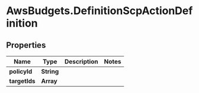 # AwsBudgets.DefinitionScpActionDefinition

## Properties

Name | Type | Description | Notes
------------ | ------------- | ------------- | -------------
**policyId** | **String** |  | 
**targetIds** | **Array** |  | 


